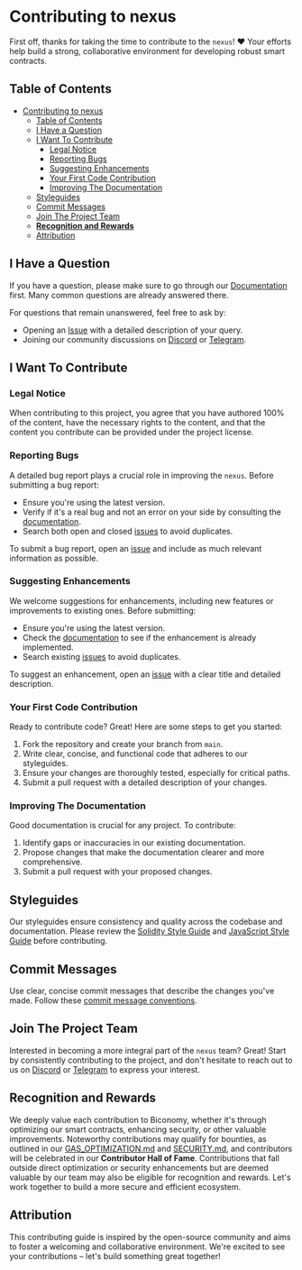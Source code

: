 # Contributing to nexus

First off, thanks for taking the time to contribute to the `nexus`! ❤️ Your efforts help build a strong, collaborative environment for developing robust smart contracts.

## Table of Contents

- [Contributing to nexus](#contributing-to-nexus)
  - [Table of Contents](#table-of-contents)
  - [I Have a Question](#i-have-a-question)
  - [I Want To Contribute](#i-want-to-contribute)
    - [Legal Notice](#legal-notice)
    - [Reporting Bugs](#reporting-bugs)
    - [Suggesting Enhancements](#suggesting-enhancements)
    - [Your First Code Contribution](#your-first-code-contribution)
    - [Improving The Documentation](#improving-the-documentation)
  - [Styleguides](#styleguides)
  - [Commit Messages](#commit-messages)
  - [Join The Project Team](#join-the-project-team)
  - [**Recognition and Rewards**](#recognition-and-rewards)
  - [Attribution](#attribution)

## I Have a Question

If you have a question, please make sure to go through our [Documentation](https://docs.biconomy.io/) first. Many common questions are already answered there.

For questions that remain unanswered, feel free to ask by:

- Opening an [Issue](https://github.com/bcnmy/nexus/issues/new) with a detailed description of your query.
- Joining our community discussions on [Discord](https://discord.gg/biconomy) or [Telegram](https://t.me/biconomy).

## I Want To Contribute

### Legal Notice

When contributing to this project, you agree that you have authored 100% of the content, have the necessary rights to the content, and that the content you contribute can be provided under the project license.

### Reporting Bugs

A detailed bug report plays a crucial role in improving the `nexus`. Before submitting a bug report:

- Ensure you're using the latest version.
- Verify if it's a real bug and not an error on your side by consulting the [documentation](https://docs.biconomy.io/).
- Search both open and closed [issues](https://github.com/bcnmy/nexus/issues?q=label%3Abug) to avoid duplicates.

To submit a bug report, open an [issue](https://github.com/bcnmy/nexus/issues/new) and include as much relevant information as possible.

### Suggesting Enhancements

We welcome suggestions for enhancements, including new features or improvements to existing ones. Before submitting:

- Ensure you're using the latest version.
- Check the [documentation](https://docs.biconomy.io/) to see if the enhancement is already implemented.
- Search existing [issues](https://github.com/bcnmy/nexus/issues) to avoid duplicates.

To suggest an enhancement, open an [issue](https://github.com/bcnmy/nexus/issues/new) with a clear title and detailed description.

### Your First Code Contribution

Ready to contribute code? Great! Here are some steps to get you started:

1. Fork the repository and create your branch from `main`.
2. Write clear, concise, and functional code that adheres to our styleguides.
3. Ensure your changes are thoroughly tested, especially for critical paths.
4. Submit a pull request with a detailed description of your changes.

### Improving The Documentation

Good documentation is crucial for any project. To contribute:

1. Identify gaps or inaccuracies in our existing documentation.
2. Propose changes that make the documentation clearer and more comprehensive.
3. Submit a pull request with your proposed changes.

## Styleguides

Our styleguides ensure consistency and quality across the codebase and documentation. Please review the [Solidity Style Guide](https://docs.soliditylang.org/en/latest/style-guide.html) and [JavaScript Style Guide](https://standardjs.com/rules.html) before contributing.

## Commit Messages

Use clear, concise commit messages that describe the changes you've made. Follow these [commit message conventions](https://www.conventionalcommits.org/en/v1.0.0/).

## Join The Project Team

Interested in becoming a more integral part of the `nexus` team? Great! Start by consistently contributing to the project, and don't hesitate to reach out to us on [Discord](https://discord.gg/biconomy) or [Telegram](https://t.me/biconomy) to express your interest.

## **Recognition and Rewards**

We deeply value each contribution to Biconomy, whether it's through optimizing our smart contracts, enhancing security, or other valuable improvements. Noteworthy contributions may qualify for bounties, as outlined in our [GAS_OPTIMIZATION.md](./GAS_OPTIMIZATION.md) and [SECURITY.md](./SECURITY.md), and contributors will be celebrated in our **Contributor Hall of Fame**. Contributions that fall outside direct optimization or security enhancements but are deemed valuable by our team may also be eligible for recognition and rewards. Let's work together to build a more secure and efficient ecosystem.

## Attribution

This contributing guide is inspired by the open-source community and aims to foster a welcoming and collaborative environment. We're excited to see your contributions – let's build something great together!

